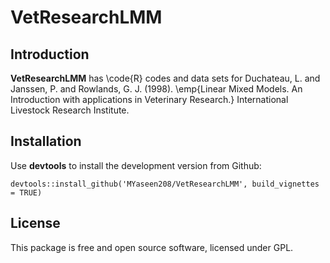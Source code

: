 # VetResearchLMM
## Introduction

**VetResearchLMM** has \code{R}  codes and data sets for Duchateau, L. and Janssen, P. and Rowlands, G. J. (1998). \emp{Linear Mixed Models. An Introduction with applications in Veterinary Research.} International Livestock Research Institute.

## Installation
Use **devtools** to install the development version from Github:

```{r}
devtools::install_github('MYaseen208/VetResearchLMM', build_vignettes = TRUE)
```
## License
This package is free and open source software, licensed under GPL.
